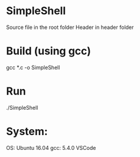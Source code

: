 # SimpleShell
Source file in the root folder
Header in header folder

# Build (using gcc)
gcc *.c -o SimpleShell

# Run
./SimpleShell

# System: 
OS: Ubuntu 16.04
gcc: 5.4.0
VSCode
